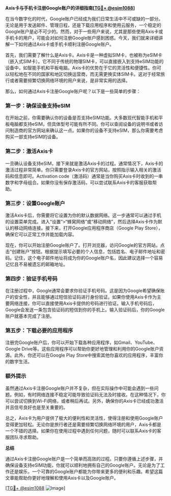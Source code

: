 **Axis卡与手机卡注册Google账户的详细指南[[TG💪+ @esim1088](https://t.me/s/esim1088)]**

在当今数字化的时代，Google账户已经成为我们日常生活中不可或缺的一部分。无论是用于发送邮件、管理日程，还是下载应用程序和使用云服务，一个稳定的Google账户是必不可少的。然而，对于一些用户来说，尤其是那些使用Axis卡或手机卡的用户，可能会对如何注册Google账户感到困惑。今天，我们就来详细讲解一下如何通过Axis卡或手机卡顺利注册Google账户。

首先，我们需要了解什么是Axis卡。Axis卡是一种虚拟SIM卡，也被称为eSIM卡（嵌入式SIM卡）。它不同于传统的物理SIM卡，可以直接嵌入到支持eSIM功能的设备中，如智能手机和平板电脑。Axis卡的优势在于它的灵活性和便捷性。你可以轻松地在不同的国家和地区切换运营商，而无需更换实体SIM卡。这对于经常旅行或者需要频繁切换网络环境的用户来说，是非常实用的选择。

那么，如何通过Axis卡注册Google账户呢？以下是一些简单的步骤：

### 第一步：确保设备支持eSIM

在开始之前，你需要确认你的设备是否支持eSIM功能。大多数现代智能手机和平板电脑都支持eSIM，但具体型号可能有所不同。你可以查阅设备的说明书或者访问制造商的官方网站来确认这一点。如果你的设备不支持eSIM，那么你需要考虑购买一部支持eSIM的设备。

### 第二步：激活Axis卡

一旦确认设备支持eSIM，接下来就是激活Axis卡的过程。通常情况下，Axis卡的激活过程非常简单。你只需要登录Axis卡的官方网站，按照指示输入相关的激活码和信息即可。Activation code（激活码）通常是当你购买Axis卡时收到的一串数字和字母组合。如果你没有保存激活码，可以尝试联系Axis卡的客服获取帮助。

### 第三步：设置Google账户

激活Axis卡后，你需要将它设置为你的默认数据网络。这一步通常可以通过手机的设置菜单完成。进入“设置”>“蜂窝网络”或“移动网络”，然后选择Axis卡作为默认的移动网络连接。接下来，打开Google应用程序商店（Google Play Store），确保它可以正常工作并能加载内容。

现在，你可以开始注册Google账户了。打开浏览器，访问Google的官方网站，点击“创建账户”按钮。根据提示填写必要的个人信息，包括姓名、电子邮件地址和密码。记住，这个电子邮件地址将成为你的Google账户名，因此建议选择一个容易记忆且不易被遗忘的邮箱地址。

### 第四步：验证手机号码

在注册过程中，Google通常会要求你验证手机号码。这是因为Google希望确保账户的安全性，并且能够通过短信验证码进行身份验证。如果你使用Axis卡作为主要网络连接，你可以直接使用Axis卡提供的号码进行验证。输入手机号码后，Google会发送一条包含验证码的短信到你的手机上。输入验证码后，你的Google账户就基本完成了注册。

### 第五步：下载必要的应用程序

注册完Google账户后，你可以开始下载各种应用程序，如Gmail、YouTube、Google Drive等。这些应用程序可以帮助你更好地管理和利用你的Google账户资源。此外，你还可以在Google Play Store中搜索其他你喜欢的应用程序，丰富你的数字生活。

### 额外提示

虽然通过Axis卡注册Google账户并不复杂，但在实际操作中可能会遇到一些问题。例如，有时网络连接不稳定可能导致验证码无法及时接收。在这种情况下，你可以尝试切换到Wi-Fi网络，或者稍后再试。另外，确保你的Axis卡已经成功激活并且信号良好也是至关重要的。

总之，Axis卡为用户提供了极大的便利性和灵活性，使得注册和使用Google账户变得更加轻松。无论你是旅行者还是需要频繁切换网络环境的用户，Axis卡都是一个不错的选择。如果你在使用过程中遇到任何问题，随时可以联系Axis卡的客服团队寻求帮助。

**总结**

通过Axis卡注册Google账户是一个简单而高效的过程。只要你遵循上述步骤，并确保设备支持eSIM功能，你就可以顺利地拥有自己的Google账户。无论是为了工作还是娱乐，一个可靠的Google账户都能为你带来更多的便利和乐趣。希望这篇文章能帮助你更好地理解和使用Axis卡以及Google账户。

[[TG💪+ @esim1088](https://t.me/s/esim1088) ![Image](https://i.postimg.cc/4NQfJmqS/Snipaste-2025-05-13-00-14-12.png)]